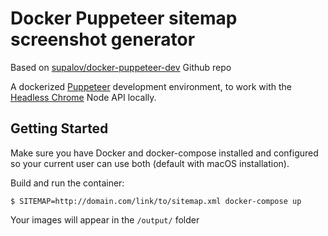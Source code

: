 # Docker Puppeteer sitemap screenshot generator

Based on [supalov/docker-puppeteer-dev](https://stackoverflow.com/questions/35093256/how-do-i-pass-an-argument-along-with-docker-compose-up) Github repo

A dockerized [Puppeteer](https://github.com/GoogleChrome/puppeteer) development environment, to work with the [Headless Chrome](https://developers.google.com/web/updates/2017/04/headless-chrome) Node API locally.

## Getting Started

Make sure you have Docker and docker-compose installed and configured so your current user can use both (default with macOS installation).

Build and run the container:

```
$ SITEMAP=http://domain.com/link/to/sitemap.xml docker-compose up
```

Your images will appear in the `/output/` folder
